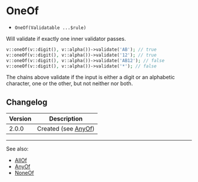 # OneOf

- `OneOf(Validatable ...$rule)`

Will validate if exactly one inner validator passes.

```php
v::oneOf(v::digit(), v::alpha())->validate('AB'); // true
v::oneOf(v::digit(), v::alpha())->validate('12'); // true
v::oneOf(v::digit(), v::alpha())->validate('AB12'); // false
v::oneOf(v::digit(), v::alpha())->validate('*'); // false
```

The chains above validate if the input is either a digit or an alphabetic
character, one or the other, but not neither nor both.

## Changelog

Version | Description
--------|-------------
  2.0.0 | Created (see [AnyOf](AnyOf.md))

***
See also:

- [AllOf](AllOf.md)
- [AnyOf](AnyOf.md)
- [NoneOf](NoneOf.md)
